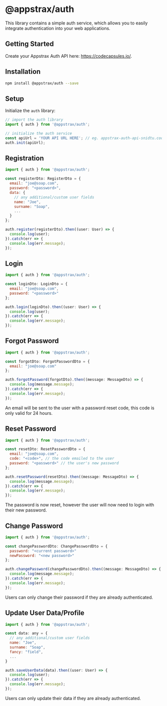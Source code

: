 # @appstrax/auth

This library contains a simple auth service, which allows you to easily integrate authentication into your web applications.

## Getting Started

Create your Appstrax Auth API here: https://codecapsules.io/.

## Installation

```bash
npm install @appstrax/auth --save
```

## Setup

Initialize the `auth` library:

```javascript
// import the auth library
import { auth } from '@appstrax/auth';

// initialize the auth service
const apiUrl = 'YOUR API URL HERE'; // eg. appstrax-auth-api-snidtu.codecapsules.co.za
auth.init(apiUrl);
```

## Registration

```javascript
import { auth } from '@appstrax/auth';

const registerDto: RegisterDto = {
  email: "joe@soap.com",
  password: "<password>",
  data: {
    // any additional/custom user fields
    name: "Joe",
    surname: "Soap",
    ...
  }
};

auth.register(registerDto).then((user: User) => {
  console.log(user);
}).catch(err => {
  console.log(err.message);
});
```

## Login

```javascript
import { auth } from '@appstrax/auth';

const loginDto: LoginDto = {
  email: "joe@soap.com",
  password: "<password>"
};

auth.login(loginDto).then((user: User) => {
  console.log(user);
}).catch(err => {
  console.log(err.message);
});
```

## Forgot Password

```javascript
import { auth } from '@appstrax/auth';

const forgotDto: ForgotPasswordDto = {
  email: "joe@soap.com"
};

auth.forgotPassword(forgotDto).then((message: MessageDto) => {
  console.log(message.message);
}).catch(err => {
  console.log(err.message);
});
```

An email will be sent to the user with a password reset code, this code is only valid for 24 hours.


## Reset Password

```javascript
import { auth } from '@appstrax/auth';

const resetDto: ResetPasswordDto = {
  email: "joe@soap.com",
  code: "<code>", // the code emailed to the user
  password: "<password>" // the user's new password
};

auth.resetPassword(resetDto).then((message: MessageDto) => {
  console.log(message.message);
}).catch(err => {
  console.log(err.message);
});
```

The password is now reset, however the user will now need to login with their new password.


## Change Password

```javascript
import { auth } from '@appstrax/auth';

const changePasswordDto: ChangePasswordDto = {
  password: "<current password>"
  newPassword: "<new password>"
};

auth.changePassword(changePasswordDto).then((message: MessageDto) => {
  console.log(message.message);
}).catch(err => {
  console.log(err.message);
});
```

Users can only change their password if they are already authenticated.


## Update User Data/Profile

```javascript
import { auth } from '@appstrax/auth';

const data: any = {
  // any additional/custom user fields
  name: "Joe",
  surname: "Soap",
  fancy: "field",
  ...
}

auth.saveUserData(data).then((user: User) => {
  console.log(user);
}).catch(err => {
  console.log(err.message);
});
```

Users can only update their data if they are already authenticated.
